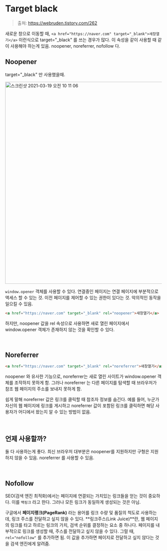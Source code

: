 # Target black

> 출처: https://webruden.tistory.com/262

새로운 창으로 이동할 때, `<a href="https://naver.com" target="_blank">새창열기</a>` 이런식으로 target="_black" 를 쓰는 경우가 많다. 이 속성을 같이 사용할 때 같이 사용해야 하는게 있음. noopener, noreferrer, nofollow 다.

## Noopener

target="_black" 만 사용했을때.

<img width="651" alt="스크린샷 2021-03-19 오전 10 11 06" src="https://user-images.githubusercontent.com/59427983/111717486-776ef180-889b-11eb-8a69-f246ecfa4b70.png">

`window.opener` 객체를 사용할 수 있다. 연결중인 페이지는 연결 페이지에 부분적으로 액세스 할 수 있는 것. 이전 페이지를 제어할 수 있는 권한이 있다는 것. 악의적인 동작을 일으킬 수 있음.

```html
<a href="https://naver.com" target="_blank" rel="noopener">새창열기</a>
```

하지만, noopener 값을 rel 속성으로 사용하면 새로 열린 페이지에서 window.opener 객체가 존재하지 않는 것을 확인할 수 있다.

<br/>

## Noreferrer

```html
<a href="https://naver.com" target="_blank" rel="noreferrer">새창열기</a>
```

noopener 와 유사한 기능으로, noreferrer는 새로 열린 사이트가 window.opener 객체를 조작하지 못하게 함. 그러나 noreferrer 는 다른 페이지를 탐색할 때 브라우저가 참조 웹 페이지의 주소를 보내지 못하게 함.

쉽게 말해 noreferrer 값은 링크를 클릭할 때 참조자 정보를 숨긴다. 예를 들어, 누군가 자신의 웹 페이지에 링크를 게시하고 noreferrer 값이 포함된 링크를 클릭하면 해당 사용자가 어디에서 왔는지 알 수 있는 방법이 없음.

<br/>

## 언제 사용할까?

둘 다 사용하는게 좋다. 최신 브라우저 대부분은 noopener를 지원하지만 구형은 지원 하지 않을 수 있음. noreferrer 를 사용할 수 있음.

<br/>

## Nofollow

SEO(검색 엔진 최적화)에서는 페이지에 연결되는 가치있는 링크들을 얻는 것이 중요하다. 이를 `백링크` 라고 한다. 그러나 모든 링크가 동일하게 생성되는 것은 아님.

구글에서 **페이지랭크(PageRank)** 라는 용어를 링크 수량 및 품질의 척도로 사용하는데, 링크 주스를 전달하고 싶지 않을 수 있다. **링크주스(Link Juice)**란, 웹 페이지의 링크를 타고 하르는 링크의 가치, 검색 순위를 결정하는 요소 중 하나다. 페이지를 내부적으로 링크를 생성할 때, 주스를 전달하고 싶지 않을 수 있다. 그럴 때, `rel="nofollow"` 를 추가하면 됨. 이 값을 추가하면 페이지로 전달하고 싶지 않다는 것을 검색 엔진에게 알려줌.
